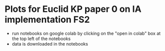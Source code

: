 # Plots for Euclid KP paper 0 on IA implementation FS2
- run notebooks on google colab by clicking on the "open in colab" box at the top left of the notebooks
- data is downloaded in the notebooks
